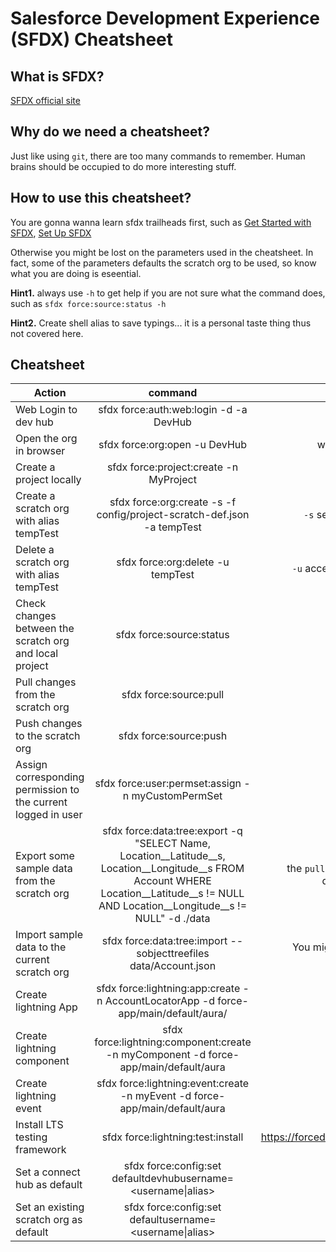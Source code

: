 # Salesforce Development Experience (SFDX) Cheatsheet

## What is SFDX?
[SFDX official site](https://developer.salesforce.com/platform/dx)

## Why do we need a cheatsheet?
Just like using `git`, there are too many commands to remember. Human brains should be occupied to do more interesting stuff.

## How to use this cheatsheet?
You are gonna wanna learn sfdx trailheads first, such as [Get Started with SFDX](https://trailhead.salesforce.com/en/trails/sfdx_get_started), [Set Up SFDX](https://trailhead.salesforce.com/en/modules/sfdx_app_dev/units/sfdx_app_dev_setup_dx)

Otherwise you might be lost on the parameters used in the cheatsheet. In fact, some of the parameters defaults the scratch org to be used, so know what you are doing is eseential.

__Hint1.__ always use `-h` to get help if you are not sure what the command does, such as `sfdx force:source:status -h`

__Hint2.__ Create shell alias to save typings... it is a personal taste thing thus not covered here.

## Cheatsheet

|Action | command | Description|
| ------------- |:-------------:| -----:|
|Web Login to dev hub|sfdx force:auth:web:login -d -a DevHub| default and set an alias|
|Open the org in browser| sfdx force:org:open -u DevHub| without `-u` will open the default scratch org|
|Create a project locally | sfdx force:project:create -n MyProject| |
|Create a scratch org with alias tempTest|sfdx force:org:create -s -f config/project-scratch-def.json -a tempTest|`-s` sets it to default scratch org for this project|
|Delete a scratch org with alias tempTest|sfdx force:org:delete -u tempTest|`-u` accepts either username or scratch org alias"|
|Check changes between the scratch org and local project|sfdx force:source:status| Similar to `git status`|
|Pull changes from the scratch org| sfdx force:source:pull|Similar to `git pull`|
|Push changes to the scratch org| sfdx force:source:push|Similar to `git push`|
|Assign corresponding permission to the current logged in user|sfdx force:user:permset:assign -n myCustomPermSet||
|Export some sample data from the scratch org| sfdx force:data:tree:export -q "SELECT Name, Location__Latitude__s, Location__Longitude__s FROM Account WHERE Location__Latitude__s != NULL AND Location__Longitude__s != NULL" -d ./data| the `pull/push` in `sfdx` dooes not sync user regular data, this step should be done individually|
|Import sample data to the current scratch org|sfdx force:data:tree:import --sobjecttreefiles data/Account.json|You might want some sample data in your CI/CD pipelines|
|Create lightning App| sfdx force:lightning:app:create -n AccountLocatorApp -d force-app/main/default/aura/ ||
|Create lightning component| sfdx force:lightning:component:create -n myComponent -d force-app/main/default/aura ||
|Create lightning event| sfdx force:lightning:event:create -n myEvent -d force-app/main/default/aura||
|Install LTS testing framework | sfdx force:lightning:test:install | https://forcedotcom.github.io/LightningTestingService/ |
|Set a connect hub as default | sfdx force:config:set defaultdevhubusername=<username\|alias>||
|Set an existing scratch org as default | sfdx force:config:set defaultusername=<username\|alias>||
